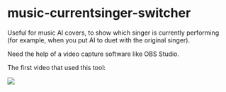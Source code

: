 # music-currentsinger-switcher

Useful for music AI covers, to show which singer is currently performing (for example, when you put AI to duet with the original singer).

Need the help of a video capture software like OBS Studio.

The first video that used this tool:

<a href="https://www.youtube.com/watch?v=tJzU6Mehg0Q" target="_blank"><img src="https://i.ytimg.com/vi/tJzU6Mehg0Q/hqdefault.jpg?sqp=-oaymwEcCPYBEIoBSFXyq4qpAw4IARUAAIhCGAFwAcABBg==&rs=AOn4CLCLE40gH8r6aGHc4E0LUX8ofA3Hrw"/></a>
